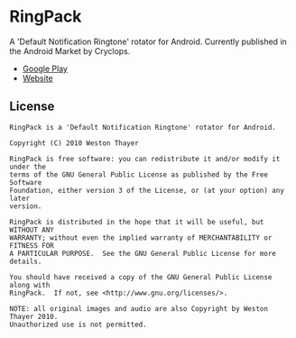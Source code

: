 # RingPack

A 'Default Notification Ringtone' rotator for Android. Currently published in the Android Market by Cryclops.
* [Google Play](https://play.google.com/store/apps/details?id=com.cryclops.ringpack)
* [Website](http://cryclops.com/apps/ringpack/)
	
## License

```
RingPack is a 'Default Notification Ringtone' rotator for Android.

Copyright (C) 2010 Weston Thayer
 
RingPack is free software: you can redistribute it and/or modify it under the
terms of the GNU General Public License as published by the Free Software
Foundation, either version 3 of the License, or (at your option) any later
version.
 
RingPack is distributed in the hope that it will be useful, but WITHOUT ANY
WARRANTY; without even the implied warranty of MERCHANTABILITY or FITNESS FOR
A PARTICULAR PURPOSE.  See the GNU General Public License for more details.

You should have received a copy of the GNU General Public License along with
RingPack.  If not, see <http://www.gnu.org/licenses/>.

NOTE: all original images and audio are also Copyright by Weston Thayer 2010.
Unauthorized use is not permitted.
```